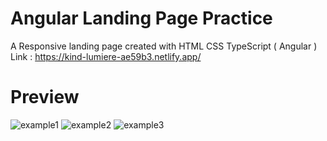 # Angular Landing Page Practice

A Responsive landing page created with HTML CSS TypeScript ( Angular ) \
Link : https://kind-lumiere-ae59b3.netlify.app/

# Preview

![example1](https://i.ibb.co/ChhVHBK/WHAX-1.jpg)
![example2](https://i.ibb.co/3NwRPMg/WHAX-2.jpg)
![example3](https://i.ibb.co/xLXKk9N/WHAX-3.jpg)
